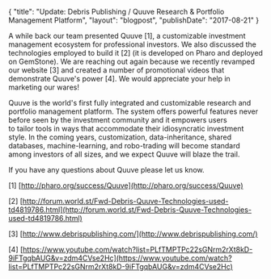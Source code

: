 {
"title": "Update: Debris Publishing / Quuve Research & Portfolio Management Platform",
"layout": "blogpost",
"publishDate": "2017-08-21"
}

A while back our team presented Quuve \[1\], a customizable investment management ecosystem for professional investors. We also discussed the technologies employed to build it \[2\] \(it is developed on Pharo and deployed on GemStone\). We are reaching out again because we recently revamped our website \[3\] and created a number of promotional videos that demonstrate Quuve's power \[4\]. We would appreciate your help in marketing our wares!

Quuve is the world's first fully integrated and customizable research and portfolio management platform. The system offers powerful features never before seen by the investment community and it empowers users to tailor tools in ways that accommodate their idiosyncratic investment style. In the coming years, customization, data-inheritance, shared databases, machine-learning, and robo-trading will become standard among investors of all sizes, and we expect Quuve will blaze the trail.

If you have any questions about Quuve please let us know. 

\[1\] [http://pharo.org/success/Quuve](http://pharo.org/success/Quuve)

\[2\] [http://forum.world.st/Fwd-Debris-Quuve-Technologies-used-td4819786.html](http://forum.world.st/Fwd-Debris-Quuve-Technologies-used-td4819786.html)

\[3\] [http://www.debrispublishing.com/](http://www.debrispublishing.com/)

\[4\] [https://www.youtube.com/watch?list=PLfTMPTPc22sGNrm2rXt8kD-9iFTgqbAUG&v=zdm4CVse2Hc](https://www.youtube.com/watch?list=PLfTMPTPc22sGNrm2rXt8kD-9iFTgqbAUG&v=zdm4CVse2Hc)
